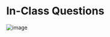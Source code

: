 # In-Class Questions

![image](https://user-images.githubusercontent.com/67705789/216204657-5e798c15-e497-4373-8898-3c95ec441792.png)

